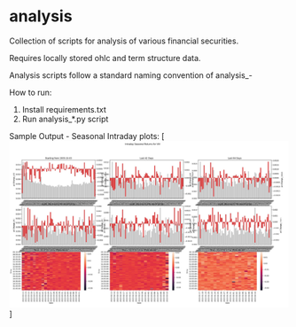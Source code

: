 # analysis

Collection of scripts for analysis of various financial securities.

Requires locally stored ohlc and term structure data. 

Analysis scripts follow a standard naming convention of analysis_<analysis type>-<symbol>

How to run:

1. Install requirements.txt 
2. Run analysis_*.py script  


Sample Output - Seasonal Intraday plots: 
[![Intraday](https://github.com/doomed51/analysis/blob/main/screenshots/analysis_seasonal-intraday.JPG)]

